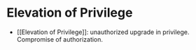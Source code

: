 # Elevation of Privilege

- [[Elevation of Privilege]]: unauthorized upgrade in privilege. Compromise of authorization.
